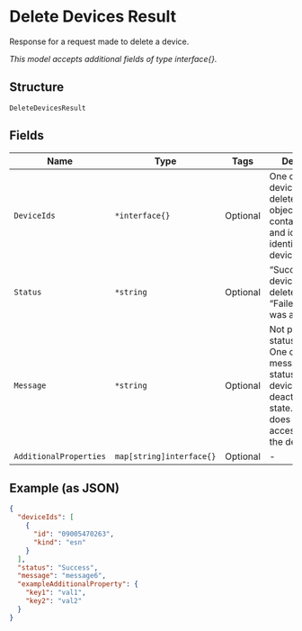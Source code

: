 
# Delete Devices Result

Response for a request made to delete a device.

*This model accepts additional fields of type interface{}.*

## Structure

`DeleteDevicesResult`

## Fields

| Name | Type | Tags | Description |
|  --- | --- | --- | --- |
| `DeviceIds` | `*interface{}` | Optional | One object per device to be deleted. Each object must contain a kind and id element identifying the device. |
| `Status` | `*string` | Optional | “Success” if the device was deleted, or “Failed” if there was a problem. |
| `Message` | `*string` | Optional | Not present if status=Success. One of these messages if status=Failed:The device is not in deactivate state.The user does not have access to delete the device. |
| `AdditionalProperties` | `map[string]interface{}` | Optional | - |

## Example (as JSON)

```json
{
  "deviceIds": [
    {
      "id": "09005470263",
      "kind": "esn"
    }
  ],
  "status": "Success",
  "message": "message6",
  "exampleAdditionalProperty": {
    "key1": "val1",
    "key2": "val2"
  }
}
```

